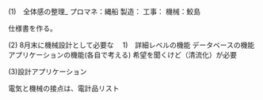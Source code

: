 
(1)　全体感の整理_
	プロマネ：縄船
	製造：
	工事：
	機械：鮫島

仕様書を作る。

(2) 8月末に機械設計として必要な
　1)　詳細レベルの機能
		データベースの機能		
		アプリケーションの機能(各自で考える)
		希望を聞くけど（清流化）が必要
	
(3)設計アプリケーション

電気と機械の接点は、電計品リスト